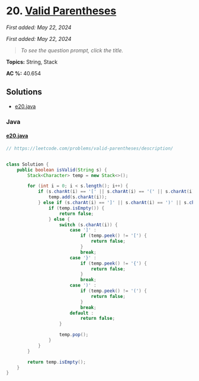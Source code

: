 # 20. [Valid Parentheses](<https://leetcode.com/problems/valid-parentheses>)

*First added: May 22, 2024*

*First added: May 22, 2024*


> *To see the question prompt, click the title.*

**Topics:** String, Stack

**AC %:** 40.654


## Solutions

- [e20.java](<../my-submissions/e20.java>)
### Java
#### [e20.java](<../my-submissions/e20.java>)
```Java
// https://leetcode.com/problems/valid-parentheses/description/


class Solution {
    public boolean isValid(String s) {
        Stack<Character> temp = new Stack<>();

        for (int i = 0; i < s.length(); i++) {
            if (s.charAt(i) == '[' || s.charAt(i) == '(' || s.charAt(i) == '{') {
                temp.add(s.charAt(i));
            } else if (s.charAt(i) == ']' || s.charAt(i) == ')' || s.charAt(i) == '}') {
                if (temp.isEmpty()) {
                    return false;
                } else {
                    switch (s.charAt(i)) {
                        case ']' :
                            if (temp.peek() != '[') {
                                return false;
                            }
                            break;
                        case '}' :
                            if (temp.peek() != '{') {
                                return false;
                            }
                            break;
                        case ')' :
                            if (temp.peek() != '(') {
                                return false;
                            }
                            break;
                        default :
                            return false;       
                    }

                    temp.pop();
                }
            }
        }

        return temp.isEmpty();
    }
}
```

